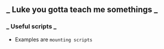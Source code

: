 ## _ Luke you gotta teach me somethings _

### _ Useful scripts _

* Examples are `mounting scripts`
